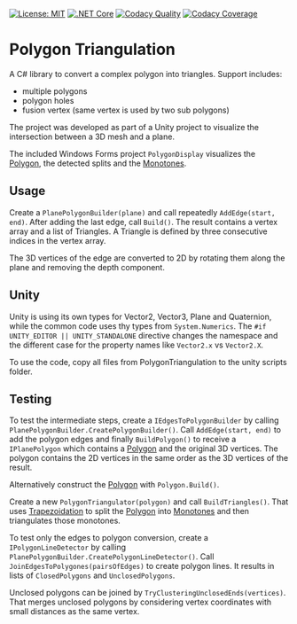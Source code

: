 [![License: MIT](https://img.shields.io/badge/License-MIT-yellow.svg)](https://opensource.org/licenses/MIT)
[![.NET Core](https://github.com/git-ruttmann/PolygonTriangulation/workflows/.NET%20Core/badge.svg)](https://github.com/git-ruttmann/PolygonTriangulation/actions?query=workflow%3A%22.NET+Core%22)
[![Codacy Quality](https://api.codacy.com/project/badge/Grade/26eb06d8a0d84eff830589eb4d2a99d5)](https://app.codacy.com/manual/git-ruttmann/PolygonTriangulation)
[![Codacy Coverage](https://app.codacy.com/project/badge/Coverage/26eb06d8a0d84eff830589eb4d2a99d5)](https://www.codacy.com/manual/git-ruttmann/PolygonTriangulation?utm_source=github.com&utm_medium=referral&utm_content=git-ruttmann/PolygonTriangulation&utm_campaign=Badge_Coverage)

# Polygon Triangulation

A C# library to convert a complex polygon into triangles.
Support includes:
* multiple polygons
* polygon holes
* fusion vertex (same vertex is used by two sub polygons)

The project was developed as part of a Unity project to visualize the intersection between a 3D mesh and a plane.

The included Windows Forms project `PolygonDisplay` visualizes the [Polygon](Documentation/Polygon.md), the detected splits and the [Monotones](Documentation/Monotones.md).

## Usage

Create a `PlanePolygonBuilder(plane)` and call repeatedly `AddEdge(start, end)`.
After adding the last edge, call `Build()`.
The result contains a vertex array and a list of Triangles. A Triangle is defined by three consecutive indices in the vertex array.

The 3D vertices of the edge are converted to 2D by rotating them along the plane and removing the depth component.

## Unity

Unity is using its own types for Vector2, Vector3, Plane and Quaternion, while the common code uses thy types from `System.Numerics`.
The `#if UNITY_EDITOR || UNITY_STANDALONE` directive changes the namespace and the different case for the property names like `Vector2.x` vs `Vector2.X`.

To use the code, copy all files from PolygonTriangulation to the unity scripts folder.

## Testing

To test the intermediate steps, create a `IEdgesToPolygonBuilder` by calling `PlanePolygonBuilder.CreatePolygonBuilder()`.
Call `AddEdge(start, end)` to add the polygon edges and finally `BuildPolygon()` to receive a `IPlanePolygon` which contains a 
[Polygon](Documentation/Polygon.md) and the original 3D vertices. 
The polygon contains the 2D vertices in the same order as the 3D vertices of the result.

Alternatively construct the [Polygon](Documentation/Polygon.md) with `Polygon.Build()`.

Create a new `PolygonTriangulator(polygon)` and call `BuildTriangles()`.
That uses [Trapezoidation](Documentation/Polygon.md) to split the [Polygon](Documentation/Polygon.md) into [Monotones](Documentation/Monotones.md) and then 
triangulates those monotones.

To test only the edges to polygon conversion, create a `IPolygonLineDetector` by calling `PlanePolygonBuilder.CreatePolygonLineDetector()`.
Call `JoinEdgesToPolygones(pairsOfEdges)` to create polygon lines. It results in lists of `ClosedPolygons` and `UnclosedPolygons`.

Unclosed polygons can be joined by `TryClusteringUnclosedEnds(vertices)`.
That merges unclosed polygons by considering vertex coordinates with small distances as the same vertex.
